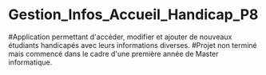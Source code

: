 # Gestion_Infos_Accueil_Handicap_P8
#Application permettant d'accéder, modifier et ajouter de nouveaux étudiants handicapés avec leurs informations diverses.
#Projet non terminé mais commencé dans le cadre d'une première année de Master informatique.